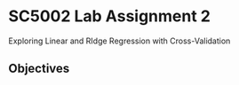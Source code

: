 # SC5002 Lab Assignment 2
Exploring Linear and RIdge Regression with Cross-Validation 

## Objectives

